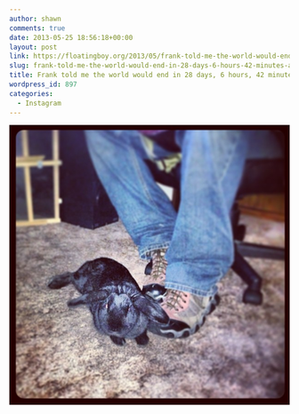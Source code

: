 ```yaml
---
author: shawn
comments: true
date: 2013-05-25 18:56:18+00:00
layout: post
link: https://floatingboy.org/2013/05/frank-told-me-the-world-would-end-in-28-days-6-hours-42-minutes-and-12-seconds/
slug: frank-told-me-the-world-would-end-in-28-days-6-hours-42-minutes-and-12-seconds
title: Frank told me the world would end in 28 days, 6 hours, 42 minutes and 12 seconds.
wordpress_id: 897
categories:
  - Instagram
---
```


[![Frank told me the world would end in 28 days, 6 hours, 42 minutes and 12 seconds.](/assets/media/2013/05/e9e35afec55c11e2bba622000a1fbc9c_7.jpg)](/assets/media/2013/05/e9e35afec55c11e2bba622000a1fbc9c_7.jpg)
